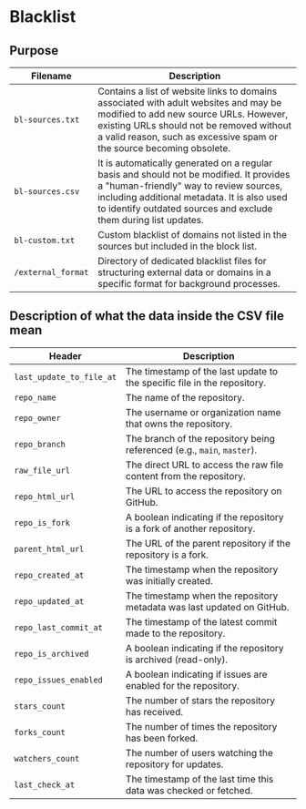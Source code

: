 # Blacklist

## Purpose

| **Filename** | **Description** |
|---|---|
| `bl-sources.txt` | Contains a list of website links to domains associated with adult websites and may be modified to add new source URLs. However, existing URLs should not be removed without a valid reason, such as excessive spam or the source becoming obsolete. |
| `bl-sources.csv` | It is automatically generated on a regular basis and should not be modified. It provides a "human-friendly" way to review sources, including additional metadata. It is also used to identify outdated sources and exclude them during list updates. |
| `bl-custom.txt` | Custom blacklist of domains not listed in the sources but included in the block list. |
| `/external_format` | Directory of dedicated blacklist files for structuring external data or domains in a specific format for background processes. |

## Description of what the data inside the CSV file mean

| **Header** | **Description** |
|------------|-----------------|
| `last_update_to_file_at` | The timestamp of the last update to the specific file in the repository. |
| `repo_name` | The name of the repository. |
| `repo_owner` | The username or organization name that owns the repository. |
| `repo_branch` | The branch of the repository being referenced (e.g., `main`, `master`). |
| `raw_file_url` | The direct URL to access the raw file content from the repository. |
| `repo_html_url` | The URL to access the repository on GitHub. |
| `repo_is_fork` | A boolean indicating if the repository is a fork of another repository. |
| `parent_html_url` | The URL of the parent repository if the repository is a fork. |
| `repo_created_at` | The timestamp when the repository was initially created. |
| `repo_updated_at` | The timestamp when the repository metadata was last updated on GitHub. |
| `repo_last_commit_at` | The timestamp of the latest commit made to the repository. |
| `repo_is_archived` | A boolean indicating if the repository is archived (read-only). |
| `repo_issues_enabled` | A boolean indicating if issues are enabled for the repository. |
| `stars_count` | The number of stars the repository has received. |
| `forks_count` | The number of times the repository has been forked. |
| `watchers_count` | The number of users watching the repository for updates. |
| `last_check_at` | The timestamp of the last time this data was checked or fetched. |
